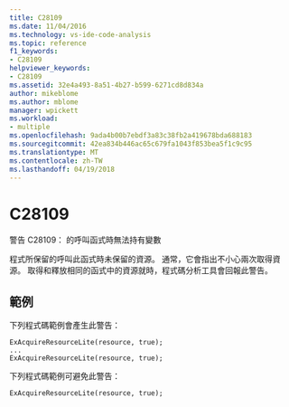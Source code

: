 ```yaml
---
title: C28109
ms.date: 11/04/2016
ms.technology: vs-ide-code-analysis
ms.topic: reference
f1_keywords:
- C28109
helpviewer_keywords:
- C28109
ms.assetid: 32e4a493-8a51-4b27-b599-6271cd8d834a
author: mikeblome
ms.author: mblome
manager: wpickett
ms.workload:
- multiple
ms.openlocfilehash: 9ada4b00b7ebdf3a83c38fb2a419678bda688183
ms.sourcegitcommit: 42ea834b446ac65c679fa1043f853bea5f1c9c95
ms.translationtype: MT
ms.contentlocale: zh-TW
ms.lasthandoff: 04/19/2018
---
```

# <a name="c28109"></a>C28109
警告 C28109： 的呼叫函式時無法持有變數

 程式所保留的呼叫此函式時未保留的資源。 通常，它會指出不小心兩次取得資源。 取得和釋放相同的函式中的資源就時，程式碼分析工具會回報此警告。

## <a name="example"></a>範例
 下列程式碼範例會產生此警告：

```
ExAcquireResourceLite(resource, true);
...
ExAcquireResourceLite(resource, true);
```

 下列程式碼範例可避免此警告：

```
ExAcquireResourceLite(resource, true);
```